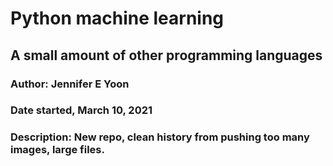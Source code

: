 # Python machine learning  
## A small amount of other programming languages  

### Author: Jennifer E Yoon   

### Date started, March 10, 2021  

### Description: New repo, clean history from pushing too many images, large files.  

